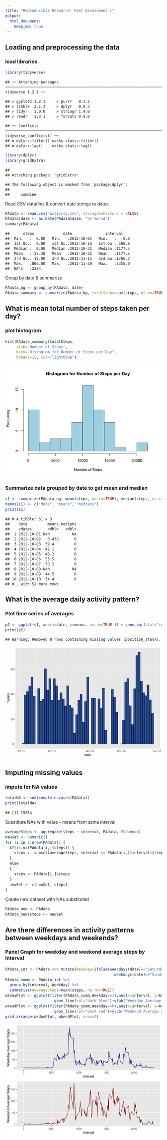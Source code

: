 ```yaml
---
title: "Reproducible Research: Peer Assessment 1"
output: 
  html_document: 
    keep_md: true
---
```



## Loading and preprocessing the data
### load libraries

```r
library(tidyverse)
```

```
## ── Attaching packages ─────────────────────────────────────────────────────────────────────────────────────── tidyverse 1.2.1 ──
```

```
## ✔ ggplot2 3.2.1     ✔ purrr   0.3.2
## ✔ tibble  2.1.3     ✔ dplyr   0.8.3
## ✔ tidyr   1.0.0     ✔ stringr 1.4.0
## ✔ readr   1.3.1     ✔ forcats 0.4.0
```

```
## ── Conflicts ────────────────────────────────────────────────────────────────────────────────────────── tidyverse_conflicts() ──
## ✖ dplyr::filter() masks stats::filter()
## ✖ dplyr::lag()    masks stats::lag()
```

```r
library(dplyr)
library(gridExtra)
```

```
## 
## Attaching package: 'gridExtra'
```

```
## The following object is masked from 'package:dplyr':
## 
##     combine
```

Read CSV datafiles & convert date strings to dates 

```r
PAdata <- read.csv("activity.csv", stringsAsFactors = FALSE)
PAdata$date <- as.Date(PAdata$date, "%Y-%m-%d")
summary(PAdata)
```

```
##      steps             date               interval     
##  Min.   :  0.00   Min.   :2012-10-01   Min.   :   0.0  
##  1st Qu.:  0.00   1st Qu.:2012-10-16   1st Qu.: 588.8  
##  Median :  0.00   Median :2012-10-31   Median :1177.5  
##  Mean   : 37.38   Mean   :2012-10-31   Mean   :1177.5  
##  3rd Qu.: 12.00   3rd Qu.:2012-11-15   3rd Qu.:1766.2  
##  Max.   :806.00   Max.   :2012-11-30   Max.   :2355.0  
##  NA's   :2304
```

Group by date & summarize

```r
PAdata_bg <- group_by(PAdata, date)
PAdata_summary <- summarize(PAdata_bg, totalSteps=sum(steps, na.rm=TRUE))
```

## What is mean total number of steps taken per day?
### plot histogram

```r
hist(PAdata_summary$totalSteps, 
     xlab="Number of Steps", 
     main="Histogram for Number of Steps per Day",
     breaks=15, col="lightblue")
```

![](PA1_template_files/figure-html/unnamed-chunk-4-1.png)<!-- -->

### Summarize data grouped by date to get mean and median

```r
s1 <- summarize(PAdata_bg, mean(steps, na.rm=TRUE), median(steps, na.rm=TRUE))
names(s1) <- c("date", "means", "medians")
print(s1)
```

```
## # A tibble: 61 x 3
##    date         means medians
##    <date>       <dbl>   <dbl>
##  1 2012-10-01 NaN          NA
##  2 2012-10-02   0.438       0
##  3 2012-10-03  39.4         0
##  4 2012-10-04  42.1         0
##  5 2012-10-05  46.2         0
##  6 2012-10-06  53.5         0
##  7 2012-10-07  38.2         0
##  8 2012-10-08 NaN          NA
##  9 2012-10-09  44.5         0
## 10 2012-10-10  34.4         0
## # … with 51 more rows
```

## What is the average daily activity pattern?
### Plot time series of averages

```r
p2 <- ggplot(s1, aes(x=date, y=means, na.rm=TRUE )) + geom_bar(stat="identity", color="dark blue", fill="steelblue4")
print(p2)
```

```
## Warning: Removed 8 rows containing missing values (position_stack).
```

![](PA1_template_files/figure-html/unnamed-chunk-6-1.png)<!-- -->


## Imputing missing values
### impute for NA values

```r
totalNA <- sum(complete.cases(PAdata))
print(totalNA)
```

```
## [1] 15264
```

Substitute NAs with value - means from same interval

```r
averageSteps <- aggregate(steps ~ interval, PAdata, FUN=mean)
newSet <- numeric()
for (i in 1:nrow(PAdata)) {
  if(is.na(PAdata[i,]$steps)) {
    steps <- subset(averageSteps, interval == PAdata[i,]$interval)$steps
  }
  else
  {
    steps <- PAdata[i,]$steps
  }
  newSet <- c(newSet, steps)
}
```

Create new dataset with NAs substituted

```r
PAdata_new <- PAdata
PAdata_new$steps <- newSet
```


## Are there differences in activity patterns between weekdays and weekends?

### Panel Graph for weekday and weekend average steps by Interval

```r
PAdata_int <- PAdata %>% mutate(Weekday=ifelse(weekdays(date)=="Saturday" |
                                                 weekdays(date)=="Sunday",0,1))
PAdata_summ <- PAdata_int %>% 
  group_by(interval, Weekday) %>% 
  summarize(AverageSteps=mean(steps, na.rm=TRUE))
wkdayPlot <- ggplot(filter(PAdata_summ,Weekday==1),aes(x=interval, y=AverageSteps))+
                      geom_line(col="dark blue")+ylab("Weekday Average Steps")
wkendPlot <- ggplot(filter(PAdata_summ,Weekday==0),aes(x=interval, y=AverageSteps))+
                      geom_line(col="dark red")+ylab("Weekend Average Steps")
grid.arrange(wkdayPlot, wkendPlot, nrow=2)
```

![](PA1_template_files/figure-html/unnamed-chunk-10-1.png)<!-- -->


